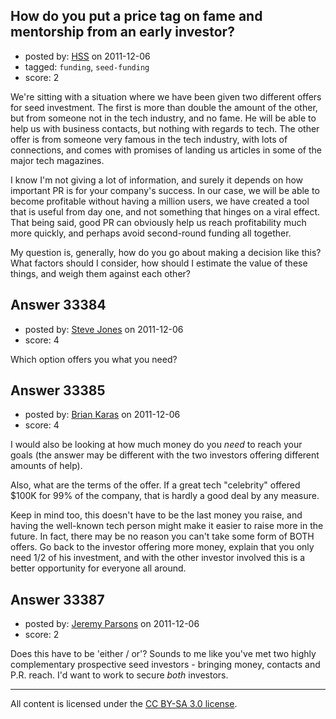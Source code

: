 ## How do you put a price tag on fame and mentorship from an early investor?

- posted by: [HSS](https://stackexchange.com/users/-1/6693-hss) on 2011-12-06
- tagged: `funding`, `seed-funding`
- score: 2

We're sitting with a situation where we have been given two different offers for seed investment. The first is more than double the amount of the other, but from someone not in the tech industry, and no fame. He will be able to help us with business contacts, but nothing with regards to tech. The other offer is from someone very famous in the tech industry, with lots of connections, and comes with promises of landing us articles in some of the major tech magazines.

I know I'm not giving a lot of information, and surely it depends on how important PR is for your company's success. In our case, we will be able to become profitable without having a million users, we have created a tool that is useful from day one, and not something that hinges on a viral effect. That being said, good PR can obviously help us reach profitability much more quickly, and perhaps avoid second-round funding all together.

My question is, generally, how do you go about making a decision like this? What factors should I consider, how should I estimate the value of these things, and weigh them against each other? 


## Answer 33384

- posted by: [Steve Jones](https://stackexchange.com/users/-1/12985-steve-jones) on 2011-12-06
- score: 4

Which option offers you what you need?


## Answer 33385

- posted by: [Brian Karas](https://stackexchange.com/users/-1/8465-brian-karas) on 2011-12-06
- score: 4

I would also be looking at how much money do you *need* to reach your goals (the answer may be different with the two investors offering different amounts of help).  

Also, what are the terms of the offer.  If a great tech "celebrity" offered $100K for 99% of the company, that is hardly a good deal by any measure.

Keep in mind too, this doesn't have to be the last money you raise, and having the well-known tech person might make it easier to raise more in the future.  In fact, there may be no reason you can't take some form of BOTH offers.  Go back to the investor offering more money, explain that you only need 1/2 of his investment, and with the other investor involved this is a better opportunity for everyone all around.





## Answer 33387

- posted by: [Jeremy Parsons](https://stackexchange.com/users/-1/4291-jeremy-parsons) on 2011-12-06
- score: 2

Does this have to be 'either / or'? Sounds to me like you've met two highly complementary prospective seed investors - bringing money, contacts and P.R. reach. I'd want to work to secure *both* investors.



---

All content is licensed under the [CC BY-SA 3.0 license](https://creativecommons.org/licenses/by-sa/3.0/).
